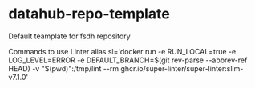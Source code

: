 # datahub-repo-template

Default teamplate for fsdh repository


Commands to use Linter
alias sl='docker run -e RUN_LOCAL=true -e LOG_LEVEL=ERROR -e DEFAULT_BRANCH=$(git rev-parse --abbrev-ref HEAD) -v "$(pwd)":/tmp/lint --rm ghcr.io/super-linter/super-linter:slim-v7.1.0'